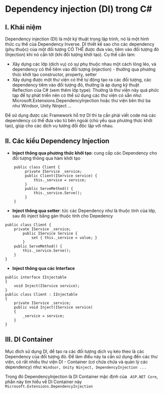 # Dependency injection (DI) trong C#
## I. Khái niệm
Dependency injection (DI) là một kỹ thuật trong lập trình, nó là một hình thức cụ thể của Dependency Inverse. DI thiết kế sao cho các dependency (phụ thuộc) của một đối tượng CÓ THỂ được đưa vào, tiêm vào đối tượng đó (Injection) khi nó cần tới (khi đối tượng khởi tạo). Cụ thể cần làm:
- Xây dựng các lớp (dịch vụ) có sự phụ thuộc nhau một cách lỏng lẻo, và dependency có thể tiêm vào đối tượng (injection) - thường qua phương thức khởi tạo constructor, property, setter
- Xây dựng được một thư viện có thể tự động tạo ra các đối tượng, các dependency tiêm vào đối tượng đó, thường là áp dụng kỹ thuật Reflection của C# (xem thêm lớp type): Thường là thư viện này quá phức tạp để tự phát triển nên có thể sử dụng các thư viện có sẵn như: Microsoft.Extensions.DependencyInjection hoặc thư viện bên thứ ba như Windsor, Unity Ninject ...

Để sử dụng được các Framework hỗ trợ DI thì ta cần phải viết code mà các dependency có thể đưa vào từ bên ngoài (chủ yếu qua phương thức khởi tạo), giúp cho các dịch vụ tương đối độc lập với nhau. 
## II. Các kiểu Dependency Injection
- __Inject thông qua phương thức khởi tạo__: cung cấp các Dependency cho đối tượng thông qua hàm khởi tạo
````
    public class Client {
         private IService _service;
         public Client(IService service) {
             this._service = service;
         }
         public ServeMethod() { 
             this._service.Serve(); 
         }
    }
````
- __Inject thông qua setter__: tức các Dependency như là thuộc tính của lớp, sau đó inject bằng gán thuộc tính cho Depedency
````
public class Client {
    private IService _service;
        public IService Service {
            set { this._service = value; }
        }
    public ServeMethod() { 
        this._service.Serve(); 
    }
}
````
- __Inject thông qua các Interface__
````
public interface IInjectable
{
    void Inject(IService service);
}
public class Client : IInjectable
{
    private IService _service;
    public void Inject(IService service)
    {
        _service = service;
    }
}
````

## III. DI Container
Mục đích sử dụng DI, để tạo ra các đối tượng dịch vụ kéo theo là các Dependency của đối tượng đó. Để làm điều này ta cần sử dụng đến các thư viện, có rất nhiều thư viện DI - Container (cơ chứa chứa và quản lý các dependency) như: ```Windsor, Unity Ninject, DependencyInjection ...```

Trong đó DependencyInjection là DI Container mặc định của ``` ASP.NET Core```, phần này tìm hiểu về DI Container này ```Microsoft.Extensions.DependencyInjection```
